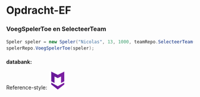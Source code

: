 # Opdracht-EF

### VoegSpelerToe en SelecteerTeam

```c#
Speler speler = new Speler("Nicolas", 13, 1000, teamRepo.SelecteerTeam(3));
spelerRepo.VoegSpelerToe(speler);
```
#### databank:

Reference-style:
![alt text](https://github.com/adam-p/markdown-here/raw/master/src/common/images/icon48.png "Logo Title Text 1")

